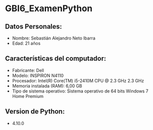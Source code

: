 # GBI6_ExamenPython
## Datos Personales:
* Nombre: Sebastián Alejandro Neto Ibarra
* Edad: 21 años
## Características del computador:
* Fabricante: Dell
* Modelo: INSPIRON N4110
* Procesador: Intel(R) Core(TM) i5-2410M CPU @ 2.3 GHz 2.3 GHz
* Memoria instalada (RAM): 6,00 GB
* Tipo de sistema operativo: Sistema operativo de 64 bits Windows 7 Home Premium
## Version de Python:
* 4.10.0
